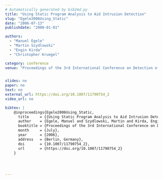 ```yaml
---
# Automatically generated by bib2md.py
title: "Using Static Program Analysis to Aid Intrusion Detection"
slug: "Egele2006Using_Static"
date: "2006-07-13"
publishdate: "2000-01-01"

authors:
  - "Manuel Egele"
  - "Martin Szydlowski"
  - "Engin Kirda"
  - "Christopher Kruegel"

category: conference
venue: "Proceedings of the 3rd International Conference on Detection of Intrusions and Malware & Vulnerability Assessment"


slides: no
paper: no
text: no
external_url: https://doi.org/10.1007/11790754_2
video_url: no

bibtex: |
    @inproceedings{Egele2006Using_Static,
      title     = {{Using Static Program Analysis to Aid Intrusion Detection}},
      author    = {Egele, Manuel and Szydlowski, Martin and Kirda, Engin and Kruegel, Christopher},
      booktitle = {Proceedings of the 3rd International Conference on Detection of Intrusions and Malware \& Vulnerability Assessment},
      month     = {July},
      year      = {2006},
      address   = {Berlin, Germany},
      doi       = {10.1007/11790754_2},
      url       = {https://doi.org/10.1007/11790754_2}
    }




---
```


